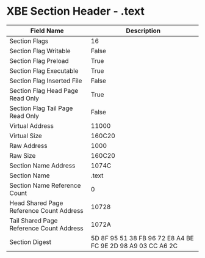 # XBE Section Header - .text

| Field Name | Description |
|---|---|
| Section Flags | 16 |
| Section Flag Writable | False |
| Section Flag Preload | True |
| Section Flag Executable | True |
| Section Flag Inserted File | False |
| Section Flag Head Page Read Only | True |
| Section Flag Tail Page Read Only | False |
| Virtual Address | 11000 |
| Virtual Size | 160C20 |
| Raw Address | 1000 |
| Raw Size | 160C20 |
| Section Name Address | 1074C |
| Section Name | .text |
| Section Name Reference Count | 0 |
| Head Shared Page Reference Count Address | 10728 |
| Tail Shared Page Reference Count Address | 1072A |
| Section Digest | 5D 8F 95 51 38 FB 96 72 E8 A4 BE FC 9E 2D 98 A9 03 CC A6 2C |
